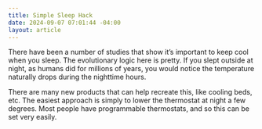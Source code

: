 ```yaml
---
title: Simple Sleep Hack
date: 2024-09-07 07:01:44 -04:00
layout: article
---
```


There have been a number of studies that show it’s important to keep cool when you sleep. The evolutionary logic here is pretty. If you slept outside at night, as humans did for millions of years, you would notice the temperature naturally drops during the nighttime hours.

There are many new products that can help recreate this, like cooling beds, etc. The easiest approach is simply to lower the thermostat at night a few degrees. Most people have programmable thermostats, and so this can be set very easily.